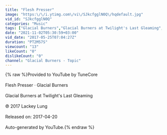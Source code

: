 ```yaml
---
title: "Flesh Presser"
image: "https:\/\/i.ytimg.com\/vi\/SJkcfgglN0Q\/hqdefault.jpg"
vid_id: "SJkcfgglN0Q"
categories: "Music"
tags: ["Glacial Burners","Glacial Burners at Twilight's Last Gleaming","Flesh Presser"]
date: "2021-11-02T05:30:59+03:00"
vid_date: "2017-05-25T07:04:27Z"
duration: "PT2M57S"
viewcount: "13"
likeCount: "0"
dislikeCount: "0"
channel: "Glacial Burners - Topic"
---
```

{% raw %}Provided to YouTube by TuneCore<br /><br />Flesh Presser · Glacial Burners<br /><br />Glacial Burners at Twilight's Last Gleaming<br /><br />℗ 2017 Lackey Lung<br /><br />Released on: 2017-04-20<br /><br />Auto-generated by YouTube.{% endraw %}
